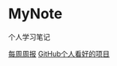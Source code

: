 # MyNote
个人学习笔记

[每周周报](/%E5%91%A8%E6%8A%A5.md)
[GitHub个人看好的项目](/github%E4%B8%8A%E5%A5%BD%E7%94%A8%E7%9A%84%E9%A1%B9%E7%9B%AE.md)

